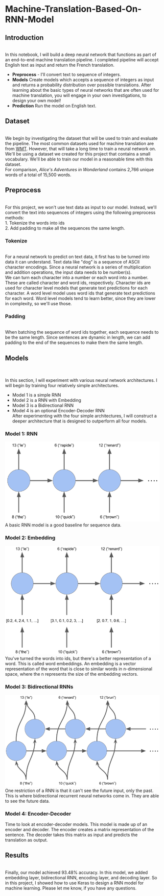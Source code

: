# Machine-Translation-Based-On-RNN-Model
## Introduction
<br/>In this notebook, I will build a deep neural network that functions as part of an end-to-end machine translation pipeline. I completed pipeline will accept English text as input and return the French translation.
- **Preprocess** - I'll convert text to sequence of integers.
- **Models** Create models which accepts a sequence of integers as input and returns a probability distribution over possible translations. After learning about the basic types of neural networks that are often used for machine translation, you will engage in your own investigations, to design your own model!
- **Prediction** Run the model on English text.
## Dataset
<br/>We begin by investigating the dataset that will be used to train and evaluate the pipeline.  The most common datasets used for machine translation are from [WMT](http://www.statmt.org/).  However, that will take a long time to train a neural network on.  We'll be using a dataset we created for this project that contains a small vocabulary.  We'll be able to train our model in a reasonable time with this dataset.
<br/>For comparison, _Alice's Adventures in Wonderland_ contains 2,766 unique words of a total of 15,500 words.
## Preprocess
<br/>For this project, we won't use text data as input to our model. Instead, we'll convert the text into sequences of integers using the following preprocess methods:
<br/>1. Tokenize the words into ids
<br/>2. Add padding to make all the sequences the same length.
### Tokenize
<br/>For a neural network to predict on text data, it first has to be turned into data it can understand. Text data like "dog" is a sequence of ASCII character encodings.  Since a neural network is a series of multiplication and addition operations, the input data needs to be number(s).
<br/>We can turn each character into a number or each word into a number.  These are called character and word ids, respectively.  Character ids are used for character level models that generate text predictions for each character.  A word level model uses word ids that generate text predictions for each word.  Word level models tend to learn better, since they are lower in complexity, so we'll use those.

### Padding
<br/>When batching the sequence of word ids together, each sequence needs to be the same length.  Since sentences are dynamic in length, we can add padding to the end of the sequences to make them the same length.

## Models
<br/><br/>In this section, I will experiment with various neural network architectures.
I will begin by training four relatively simple architectures.
- Model 1 is a simple RNN
- Model 2 is a RNN with Embedding
- Model 3 is a Bidirectional RNN
- Model 4 is an optional Encoder-Decoder RNN
<br/>After experimenting with the four simple architectures, I will construct a deeper architecture that is designed to outperform all four models.

### Model 1: RNN
![RNN](images/rnn.png)
<br/>A basic RNN model is a good baseline for sequence data.

### Model 2: Embedding
![RNN](images/embedding.png)
<br/>You've turned the words into ids, but there's a better representation of a word.  This is called word embeddings.  An embedding is a vector representation of the word that is close to similar words in n-dimensional space, where the n represents the size of the embedding vectors.

### Model 3: Bidirectional RNNs
![RNN](images/bidirectional.png)
<br/>One restriction of a RNN is that it can't see the future input, only the past.  This is where bidirectional recurrent neural networks come in.  They are able to see the future data.

### Model 4: Encoder-Decoder
Time to look at encoder-decoder models.  This model is made up of an encoder and decoder. The encoder creates a matrix representation of the sentence.  The decoder takes this matrix as input and predicts the translation as output.

## Results
<br/>Finally, our model achieved 93.48% accuracy. In this model, we added embedding layer, bidirectional RNN, encoding layer, and decoding layer. So in this project, I showed how to use Keras to design a RNN model for machine learning. Please let me know, if you have any questions.

